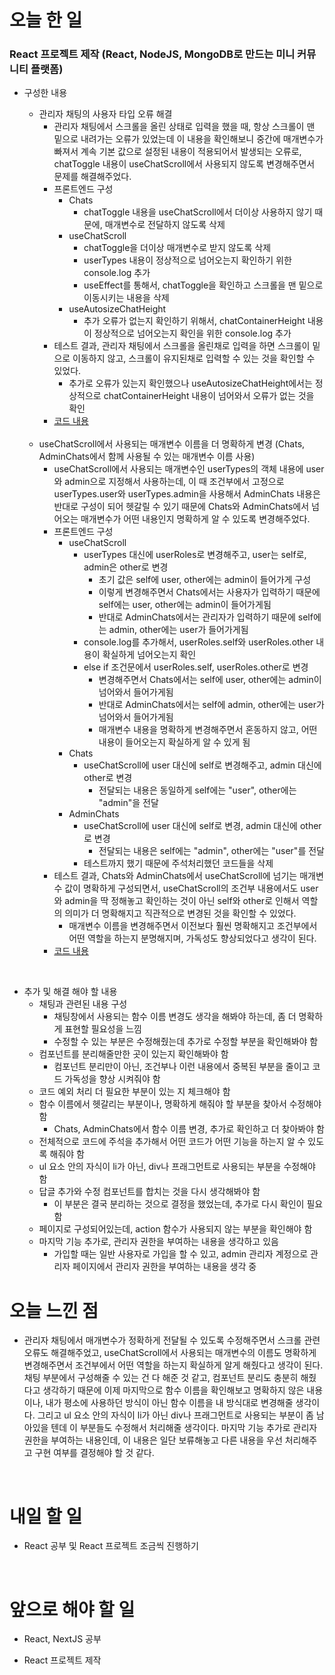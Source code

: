 # 오늘 한 일

### React 프로젝트 제작 (React, NodeJS, MongoDB로 만드는 미니 커뮤니티 플랫폼)

- 구성한 내용

  - 관리자 채팅의 사용자 타입 오류 해결
    - 관리자 채팅에서 스크롤을 올린 상태로 입력을 했을 때, 항상 스크롤이 맨 밑으로 내려가는 오류가 있었는데 이 내용을 확인해보니 중간에 매개변수가 빠져서 계속 기본 값으로 설정된 내용이 적용되어서 발생되는 오류로, chatToggle 내용이 useChatScroll에서 사용되지 않도록 변경해주면서 문제를 해결해주었다.
    - 프론트엔드 구성
      - Chats
        - chatToggle 내용을 useChatScroll에서 더이상 사용하지 않기 때문에, 매개변수로 전달하지 않도록 삭제
      - useChatScroll
        - chatToggle을 더이상 매개변수로 받지 않도록 삭제
        - userTypes 내용이 정상적으로 넘어오는지 확인하기 위한 console.log 추가
        - useEffect를 통해서, chatToggle을 확인하고 스크롤을 맨 밑으로 이동시키는 내용을 삭제
      - useAutosizeChatHeight
        - 추가 오류가 없는지 확인하기 위해서, chatContainerHeight 내용이 정상적으로 넘어오는지 확인을 위한 console.log 추가
    - 테스트 결과, 관리자 채팅에서 스크롤을 올린채로 입력을 하면 스크롤이 밑으로 이동하지 않고, 스크롤이 유지된채로 입력할 수 있는 것을 확인할 수 있었다.
      - 추가로 오류가 있는지 확인했으나 useAutosizeChatHeight에서는 정상적으로 chatContainerHeight 내용이 넘어와서 오류가 없는 것을 확인
    - [코드 내용](https://github.com/jeongsangtae/mini-community-platform/commit/ad6d152c5f6cff4cf7bccc2eb485319c991cad22)

  <br />

  - useChatScroll에서 사용되는 매개변수 이름을 더 명확하게 변경 (Chats, AdminChats에서 함께 사용될 수 있는 매개변수 이름 사용)
    - useChatScroll에서 사용되는 매개변수인 userTypes의 객체 내용에 user와 admin으로 지정해서 사용하는데, 이 때 조건부에서 고정으로 userTypes.user와 userTypes.admin을 사용해서 AdminChats 내용은 반대로 구성이 되어 헷갈릴 수 있기 때문에 Chats와 AdminChats에서 넘어오는 매개변수가 어떤 내용인지 명확하게 알 수 있도록 변경해주었다.
    - 프론트엔드 구성
      - useChatScroll
        - userTypes 대신에 userRoles로 변경해주고, user는 self로, admin은 other로 변경
          - 초기 값은 self에 user, other에는 admin이 들어가게 구성
          - 이렇게 변경해주면서 Chats에서는 사용자가 입력하기 때문에 self에는 user, other에는 admin이 들어가게됨
          - 반대로 AdminChats에서는 관리자가 입력하기 때문에 self에는 admin, other에는 user가 들어가게됨
        - console.log를 추가해서, userRoles.self와 userRoles.other 내용이 확실하게 넘어오는지 확인
        - else if 조건문에서 userRoles.self, userRoles.other로 변경
          - 변경해주면서 Chats에서는 self에 user, other에는 admin이 넘어와서 들어가게됨
          - 반대로 AdminChats에서는 self에 admin, other에는 user가 넘어와서 들어가게됨
          - 매개변수 내용을 명확하게 변경해주면서 혼동하지 않고, 어떤 내용이 들어오는지 확실하게 알 수 있게 됨
      - Chats
        - useChatScroll에 user 대신에 self로 변경해주고, admin 대신에 other로 변경
          - 전달되는 내용은 동일하게 self에는 "user", other에는 "admin"을 전달
      - AdminChats
        - useChatScroll에 user 대신에 self로 변경, admin 대신에 other로 변경
          - 전달되는 내용은 self에는 "admin", other에는 "user"를 전달
        - 테스트까지 했기 때문에 주석처리했던 코드들을 삭제
    - 테스트 결과, Chats와 AdminChats에서 useChatScroll에 넘기는 매개변수 값이 명확하게 구성되면서, useChatScroll의 조건부 내용에서도 user와 admin을 딱 정해놓고 확인하는 것이 아닌 self와 other로 인해서 역할의 의미가 더 명확해지고 직관적으로 변경된 것을 확인할 수 있었다.
      - 매개변수 이름을 변경해주면서 이전보다 훨씬 명확해지고 조건부에서 어떤 역할을 하는지 분명해지며, 가독성도 향상되었다고 생각이 된다.
    - [코드 내용](https://github.com/jeongsangtae/mini-community-platform/commit/af1e95197d1891dfabb14bc97d96421f4ba56bf8)

<br />

- 추가 및 해결 해야 할 내용
  - 채팅과 관련된 내용 구성
    - 채팅창에서 사용되는 함수 이름 변경도 생각을 해봐야 하는데, 좀 더 명확하게 표현할 필요성을 느낌
    - 수정할 수 있는 부분은 수정해줬는데 추가로 수정할 부분을 확인해봐야 함
  - 컴포넌트를 분리해줄만한 곳이 있는지 확인해봐야 함
    - 컴포넌트 분리만이 아닌, 조건부나 이런 내용에서 중복된 부분을 줄이고 코드 가독성을 향상 시켜줘야 함
  - 코드 예외 처리 더 필요한 부분이 있는 지 체크해야 함
  - 함수 이름에서 헷갈리는 부분이나, 명확하게 해줘야 할 부분을 찾아서 수정해야 함
    - Chats, AdminChats에서 함수 이름 변경, 추가로 확인하고 더 찾아봐야 함
  - 전체적으로 코드에 주석을 추가해서 어떤 코드가 어떤 기능을 하는지 알 수 있도록 해줘야 함
  - ul 요소 안의 자식이 li가 아닌, div나 프래그먼트로 사용되는 부분을 수정해야 함
  - 답글 추가와 수정 컴포넌트를 합치는 것을 다시 생각해봐야 함
    - 이 부분은 결국 분리하는 것으로 결정을 했었는데, 추가로 다시 확인이 필요함
  - 페이지로 구성되어있는데, action 함수가 사용되지 않는 부분을 확인해야 함
  - 마지막 기능 추가로, 관리자 권한을 부여하는 내용을 생각하고 있음
    - 가입할 때는 일반 사용자로 가입을 할 수 있고, admin 관리자 계정으로 관리자 페이지에서 관리자 권한을 부여하는 내용을 생각 중

# 오늘 느낀 점

- 관리자 채팅에서 매개변수가 정확하게 전달될 수 있도록 수정해주면서 스크롤 관련 오류도 해결해주었고, useChatScroll에서 사용되는 매개변수의 이름도 명확하게 변경해주면서 조건부에서 어떤 역할을 하는지 확실하게 알게 해줬다고 생각이 된다. 채팅 부분에서 구성해줄 수 있는 건 다 해준 것 같고, 컴포넌트 분리도 충분히 해줬다고 생각하기 때문에 이제 마지막으로 함수 이름을 확인해보고 명확하지 않은 내용이나, 내가 평소에 사용하던 방식이 아닌 함수 이름을 내 방식대로 변경해줄 생각이다. 그리고 ul 요소 안의 자식이 li가 아닌 div나 프래그먼트로 사용되는 부분이 좀 남아있을 텐데 이 부분들도 수정해서 처리해줄 생각이다. 마지막 기능 추가로 관리자 권한을 부여하는 내용인데, 이 내용은 일단 보류해놓고 다른 내용을 우선 처리해주고 구현 여부를 결정해야 할 것 같다.

<br />

# 내일 할 일

- React 공부 및 React 프로젝트 조금씩 진행하기

<br />

# 앞으로 해야 할 일

- React, NextJS 공부

- React 프로젝트 제작
